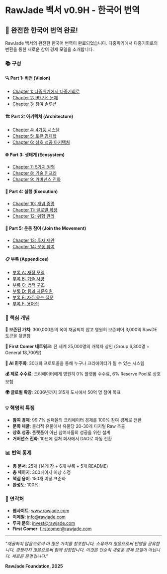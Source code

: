 ﻿# RawJade 백서 v0.9H - 한국어 번역

## 🎉 완전한 한국어 번역 완료!

RawJade 백서의 완전한 한국어 번역이 완료되었습니다. 다중위기에서 다중기회로의 변환을 통한 새로운 참여 경제 모델을 소개합니다.

### 📚 구성

#### 🔍 **Part 1: 비전 (Vision)**
- [Chapter 1: 다중위기에서 다중기회로](ko/part-1-vision/chapter-1-polycrisis.md)
- [Chapter 2: 99.7% 문제](ko/part-1-vision/chapter-2-creator-economy.md)
- [Chapter 3: 참여 솔루션](ko/part-1-vision/chapter-3-participant-solution.md)

#### 🏗️ **Part 2: 아키텍처 (Architecture)**
- [Chapter 4: 4기둥 시스템](ko/part-2-architecture/chapter-4-four-pillars.md)
- [Chapter 5: 토큰 경제학](ko/part-2-architecture/chapter-5-token-economics.md)
- [Chapter 6: 상호 성공 아키텍처](ko/part-2-architecture/chapter-6-mutual-success.md)

#### 🌐 **Part 3: 생태계 (Ecosystem)**
- [Chapter 7: 5가지 원형](ko/part-3-ecosystem/chapter-7-five-archetypes.md)
- [Chapter 8: 기술 인프라](ko/part-3-ecosystem/chapter-8-technology-infrastructure.md)
- [Chapter 9: 거버넌스 진화](ko/part-3-ecosystem/chapter-9-governance-evolution.md)

#### 🚀 **Part 4: 실행 (Execution)**
- [Chapter 10: 개념 증명](ko/part-4-execution/chapter-10-proof-of-concept.md)
- [Chapter 11: 글로벌 확장](ko/part-4-execution/chapter-11-global-expansion.md)
- [Chapter 12: 위험 관리](ko/part-4-execution/chapter-12-risk-management.md)

#### 🤝 **Part 5: 운동 참여 (Join the Movement)**
- [Chapter 13: 투자 제안](ko/part-5-movement/chapter-13-investment.md)
- [Chapter 14: 운동 참여](ko/part-5-movement/chapter-14-join.md)

#### 📋 **부록 (Appendices)**
- [부록 A: 재정 모델](ko/appendices/appendix-a-financial.md)
- [부록 B: 기술 사양](ko/appendices/appendix-b-technical.md)
- [부록 C: 법적 구조](ko/appendices/appendix-c-legal.md)
- [부록 D: 팀과 자문위원](ko/appendices/appendix-d-team.md)
- [부록 E: 자주 묻는 질문](ko/appendices/appendix-e-faq.md)
- [부록 F: 용어집](ko/appendices/appendix-f-glossary.md)

### 🎯 핵심 개념

**💎 보존된 가치**: 300,000톤의 옥이 채굴되지 않고 영원히 보존되어 3,000억 RawDE 토큰을 뒷받침

**🏪 First Comer 네트워크**: 전 세계 25,000명의 개척자 상인 (Group 6,300명 + General 18,700명)

**🎨 AI 민주화**: 30대화 프로토콜을 통해 누구나 크리에이터가 될 수 있는 시스템

**💰 제로 수수료**: 크리에이터에게 영원히 0% 플랫폼 수수료, 6% Reserve Pool로 상호 보험

**🌍 글로벌 확장**: 2036년까지 315개 도시에서 50억 명 참여 목표

### 💡 혁명적 특징

- **참여 경제**: 99.7% 실패율의 크리에이터 경제를 100% 참여 경제로 전환
- **문화 채굴**: 물리적 유물에서 유물당 20-30개 디지털 Raw 추출
- **상호 성공**: 플랫폼이 아닌 참여자들의 성공을 위한 설계
- **거버넌스 진화**: 10년에 걸쳐 회사에서 DAO로 자동 전환

### 📊 번역 통계

- **총 문서**: 25개 (14개 장 + 6개 부록 + 5개 README)
- **총 페이지**: 300페이지 이상 추정
- **핵심 용어**: 150개 이상 표준화
- **완성도**: 100%

### 🌟 연락처

- **웹사이트**: www.rawjade.com
- **이메일**: info@rawjade.com
- **투자 문의**: invest@rawjade.com
- **First Comer**: firstcomer@rawjade.com

---

*"채굴하지 않음으로써 더 많은 가치를 창조합니다. 소유하지 않음으로써 번영을 공유합니다. 경쟁하지 않음으로써 함께 성장합니다. 이것은 단순히 새로운 경제 모델이 아닙니다. 새로운 문명입니다."*

**RawJade Foundation, 2025**
